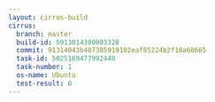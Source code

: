 ```yaml
---
layout: cirrus-build
cirrus:
  branch: master
  build-id: 5913014380003328
  commit: 91314043b407385919102eaf85224b2f18a60665
  task-id: 5025169477992448
  task-number: 1
  os-name: Ubuntu
  test-result: 0
---
```

